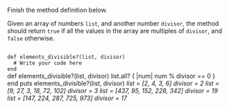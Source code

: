 Finish the method definition below.

Given an array of numbers `list`, and another number `divisor`, the method should return `true` if all the values in the array are multiples of `divisor`, and `false` otherwise.


<codeblock language="ruby" type="exercise" testMode="multipleInput">
<code>
def elements_divisible?(list, divisor)
  # Write your code here
end
</code>

<solution>
def elements_divisible?(list, divisor)
  list.all? { |num| num % divisor == 0 }
end
</solution>

<testcases>
<caller>
puts elements_divisible?(list, divisor)
</caller>
<testcase>
<i>
list = [2, 4, 3, 6]
divisor = 2
</i>
</testcase>
<testcase>
<i>
list = [9, 27, 3, 18, 72, 102]
divisor = 3
</i>
</testcase>
<testcase>
<i>
list = [437, 95, 152, 228, 342]
divisor = 19
</i>
</testcase>
<testcase>
<i>
list = [147, 224, 287, 725, 973]
divisor = 17
</i>
</testcase>
</testcases>
</codeblock>
